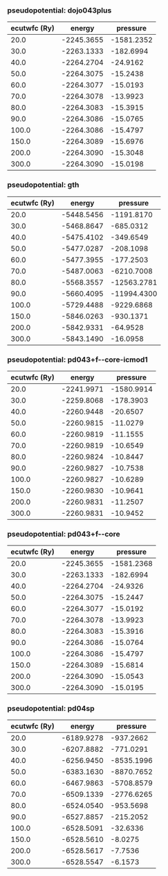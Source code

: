 ### pseudopotential: dojo043plus
| ecutwfc (Ry) | energy | pressure | 
| --- | --- | --- | 
| 20.0 | -2245.3655| -1581.2352|
| 30.0 | -2263.1333| -182.6994|
| 40.0 | -2264.2704| -24.9162|
| 50.0 | -2264.3075| -15.2438|
| 60.0 | -2264.3077| -15.0193|
| 70.0 | -2264.3078| -13.9923|
| 80.0 | -2264.3083| -15.3915|
| 90.0 | -2264.3086| -15.0765|
| 100.0 | -2264.3086| -15.4797|
| 150.0 | -2264.3089| -15.6976|
| 200.0 | -2264.3090| -15.3048|
| 300.0 | -2264.3090| -15.0198|

### pseudopotential: gth
| ecutwfc (Ry) | energy | pressure | 
| --- | --- | --- | 
| 20.0 | -5448.5456| -1191.8170|
| 30.0 | -5468.8647| -685.0312|
| 40.0 | -5475.4102| -349.6549|
| 50.0 | -5477.0287| -208.1098|
| 60.0 | -5477.3955| -177.2503|
| 70.0 | -5487.0063| -6210.7008|
| 80.0 | -5568.3557| -12563.2781|
| 90.0 | -5660.4095| -11994.4300|
| 100.0 | -5729.4488| -9229.6868|
| 150.0 | -5846.0263| -930.1371|
| 200.0 | -5842.9331| -64.9528|
| 300.0 | -5843.1490| -16.0958|

### pseudopotential: pd043+f--core-icmod1
| ecutwfc (Ry) | energy | pressure | 
| --- | --- | --- | 
| 20.0 | -2241.9971| -1580.9914|
| 30.0 | -2259.8068| -178.3903|
| 40.0 | -2260.9448| -20.6507|
| 50.0 | -2260.9815| -11.0279|
| 60.0 | -2260.9819| -11.1555|
| 70.0 | -2260.9819| -10.6549|
| 80.0 | -2260.9824| -10.8447|
| 90.0 | -2260.9827| -10.7538|
| 100.0 | -2260.9827| -10.6289|
| 150.0 | -2260.9830| -10.9641|
| 200.0 | -2260.9831| -11.2507|
| 300.0 | -2260.9831| -10.9452|

### pseudopotential: pd043+f--core
| ecutwfc (Ry) | energy | pressure | 
| --- | --- | --- | 
| 20.0 | -2245.3655| -1581.2368|
| 30.0 | -2263.1333| -182.6994|
| 40.0 | -2264.2704| -24.9326|
| 50.0 | -2264.3075| -15.2447|
| 60.0 | -2264.3077| -15.0192|
| 70.0 | -2264.3078| -13.9923|
| 80.0 | -2264.3083| -15.3916|
| 90.0 | -2264.3086| -15.0764|
| 100.0 | -2264.3086| -15.4797|
| 150.0 | -2264.3089| -15.6814|
| 200.0 | -2264.3090| -15.0543|
| 300.0 | -2264.3090| -15.0195|

### pseudopotential: pd04sp
| ecutwfc (Ry) | energy | pressure | 
| --- | --- | --- | 
| 20.0 | -6189.9278| -937.2662|
| 30.0 | -6207.8882| -771.0291|
| 40.0 | -6256.9450| -8535.1996|
| 50.0 | -6383.1630| -8870.7652|
| 60.0 | -6467.9863| -5708.8579|
| 70.0 | -6509.1339| -2776.6265|
| 80.0 | -6524.0540| -953.5698|
| 90.0 | -6527.8857| -215.2052|
| 100.0 | -6528.5091| -32.6336|
| 150.0 | -6528.5610| -8.0275|
| 200.0 | -6528.5617| -7.7536|
| 300.0 | -6528.5547| -6.1573|

